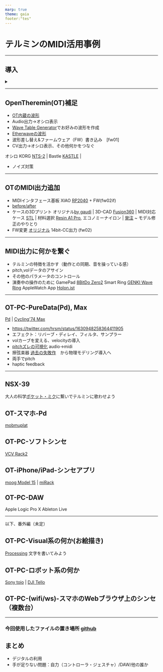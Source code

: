 ```yaml
---
marp: true
theme: gaia
footer:"tes"
---
```

# テルミンのMIDI活用事例
<!-- 適宜、デモ＆試奏を交えて -->
---
## 導入
<details>
<summary></summary>

- 動機：John Cageのテルミニストdis (1937,[出典](https://archive.org/details/silencelecturesw1961cage/page/4/mode/2up?q=Theremin))
<!--
テルミン博士が真に新しい可能性を持つ楽器を提供したにもかかわらず、
テルミニストはこの楽器を古い楽器のように聴かせることに全力を尽くし、
気持ち悪いほど甘〜いビブラートをかけ、過去の名作を苦労して演奏している。
テルミニスト＝検閲官によって、私たちは新しい音の体験から遮られている。
-->
---

- 狙い：音色やエフェクトの柔軟なコントロール、外部連携、音以外も含めた多様な表現のために

CV出力、MIDI出力を備えた（主な）テルミン

||model|CV out|MIDI out|
|--|--|--|--|
|moog|Claravox Centennial|O  (Pitch,Vol)|O|
|moog|Etherwave (new, Plus)|O   (Pitch,Vol,Gate)|-|
|moog|Theremini|O  (Pitch __or__  Vol)|O|
|**GaudiLabs**|**OpenTheremin**|O  (Pitch,Vol)|△|

</details>

---
## OpenTheremin(OT)補足
- [OT内蔵の波形](https://twitter.com/hrsm/status/1635980539391016960)
- Audio出力→オシロ表示
- [Wave Table Generator](https://www.gaudi.ch/WaveGenerator/)でお好みの波形を作成
- [Etherwaveの波形](https://twitter.com/hrsm/status/1634918884951363584)
- 波形差し替え&ファームウェア（FW）書き込み　[fw01]
- CV出力→オシロ表示、その他何かをつなぐ

オシロ KORG [NTS-2](https://www.korg.com/jp/products/dj/nts_2/) |
Bastle [KASTLE](https://umbrella-company.jp/bastl-instruments-kastle-v1.5.html) | 
<!--LittleBits [SynthKit](https://www.littlebits-jp.com/synth-kit)-->
- ノイズ対策

---
## OTのMIDI出力追加


- MIDIインタフェース基板 XIAO [RP2040](https://www.switch-science.com/products/7634) + FW(fw02if)
- [before/after](https://twitter.com/hrsm/status/1635315290937638914)
- ケースの3Dプリント 
オリジナル[by gaudi](https://www.thingiverse.com/thing:5022371) | 3D-CAD [Fusion360](https://www.autodesk.co.jp/products/fusion-360/personal) | MIDI対応ケース [STL](https://github.com/nomargin/opentheremin-synth/blob/main/case/OTv4midi-case4.stl) | 材料選択 [Resin A1 Pro](https://twitter.com/hrsm/status/1657014608954290177), エコノミーナイロン | [発注](https://make.dmm.com/mypage/orders/) ~ モデル修正のやりとり 
- FW変更 [オリジナル](https://raw.githubusercontent.com/MrDham/OpenTheremin_V3_with_MIDI/master/Quick%20guide%20open%20theremin%20midi.bmp) 14bit-CC出力 (fw02)

---
## MIDI出力に何かを繋ぐ

- テルミンの特徴を活かす（動作との同期、音を操っている感）
- pitch,volデータのアサイン
- その他のパラメータのコントロール
- 演奏中の操作のために 
GamePad [8BitDo Zero2](https://www.8bitdo.com/zero2/) 
Smart Ring [GENKI Wave Ring](https://twitter.com/hrsm/status/1510962165749981188) 
AppleWatch App [Holon.ist](https://holon.ist/sensors/)

---
## OT-PC-PureData(Pd), Max
[Pd](https://puredata.info/downloads/pure-data) | [Cycling'74 Max](https://cycling74.com/products/max)


<!-- https://twitter.com/hrsm/status/1434858040449064961 -->
- https://twitter.com/hrsm/status/1630948258364411905
- エフェクト：リバーブ・ディレイ、フィルタ、サンプラー
- volカーブを変える、velocityの導入
- [pitchズレの可視化](https://www.youtube.com/watch?v=sdA-xh-cczo) audio->midi
- 擦弦楽器 [過去の失敗作](https://twitter.com/hrsm/status/1256485884989300736)　から物理モデリング導入へ
- 両手でpitch
- haptic feedback

---
## NSX-39
大人の科学[ポケット・ミク](https://otonanokagaku.net/nsx39/)に繋いでテルミンに歌わせよう

## OT-スマホ-Pd
[mobmuplat](https://danieliglesia.com/mobmuplat/)

## OT-PC-ソフトシンセ
[VCV Rack2](https://vcvrack.com/Rack)

## OT-iPhone/iPad-シンセアプリ
[moog Model 15](https://apps.apple.com/jp/app/model-15-modular-synthesizer/id1041465860) | 
[miRack](https://mirack.app/)

## OT-PC-DAW
Apple Logic Pro X
Ableton Live

*** 
以下、番外編（未定）

## OT-PC-Visual系の何か(お絵描き)
[Processing](https://processing.org/)
文字を書いてみよう

## OT-PC-ロボット系の何か
[Sony toio](https://toio.io/programming/#28) | 
[DJI Tello](https://www.ryzerobotics.com/jp/tello-edu)

## OT-PC-(wifi/ws)-スマホのWebブラウザ上のシンセ（複数台）

***

### 今回使用したファイルの置き場所 [github](https://github.com/nomargin/opentheremin-synth)

## まとめ
- デジタルの利用
- 手が足りない問題：自力（コントローラ・ジェスチャ）/DAW/他の誰か
